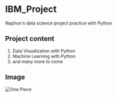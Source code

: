 # IBM_Project
Naphon's data science project practice with Python

## Project content
1. Data Visualization with Python
2. Machine Learning with Python
3. and many more to come

## Image
![One Piece](https://images3.alphacoders.com/134/thumb-1920-1342304.jpeg)
